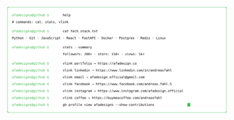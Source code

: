 <p align="center">
  <img src="https://raw.githubusercontent.com/afadesigns/afadesigns/main/terminal.svg?v=2" alt="terminal" />
</p>

